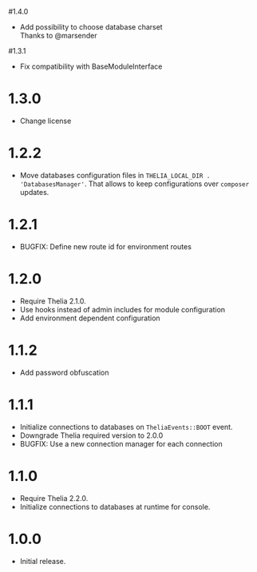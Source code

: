 #1.4.0
- Add possibility to choose database charset  
  Thanks to @marsender

#1.3.1
- Fix compatibility with BaseModuleInterface

# 1.3.0
- Change license

# 1.2.2
- Move databases configuration files in `THELIA_LOCAL_DIR . 'DatabasesManager'`. That allows to keep configurations over `composer` updates.

# 1.2.1
- BUGFIX: Define new route id for environment routes

# 1.2.0
- Require Thelia 2.1.0.
- Use hooks instead of admin includes for module configuration
- Add environment dependent configuration

# 1.1.2
- Add password obfuscation

# 1.1.1
- Initialize connections to databases on `TheliaEvents::BOOT` event.
- Downgrade Thelia required version to 2.0.0
- BUGFIX: Use a new connection manager for each connection

# 1.1.0
- Require Thelia 2.2.0.
- Initialize connections to databases at runtime for console.

# 1.0.0
- Initial release.
